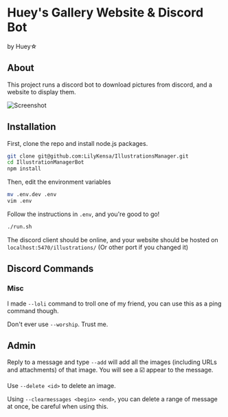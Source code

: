 # Huey's Gallery Website & Discord Bot

by Huey☆

## About

This project runs a discord bot to download pictures from discord, and a website to display them.

![Screenshot](screenshot.png)

## Installation

First, clone the repo and install node.js packages.

```sh
git clone git@github.com:LilyKensa/IllustrationsManager.git
cd IllustrationManagerBot
npm install
```

Then, edit the environment variables

```sh
mv .env.dev .env
vim .env
```

Follow the instructions in `.env`, and you're good to go!

```sh
./run.sh
```

The discord client should be online, and your website should be hosted on `localhost:5470/illustrations/` (Or other port if you changed it)

## Discord Commands

### Misc

I made `--loli` command to troll one of my friend, you can use this as a ping command though.

Don't ever use `--worship`. Trust me.

## Admin

Reply to a message and type `--add` will add all the images (including URLs and attachments) of that image. You will see a ☑️ appear to the message.

Use `--delete <id>` to delete an image.

Using `--clearmessages <begin> <end>`, you can delete a range of message at once, be careful when using this.
